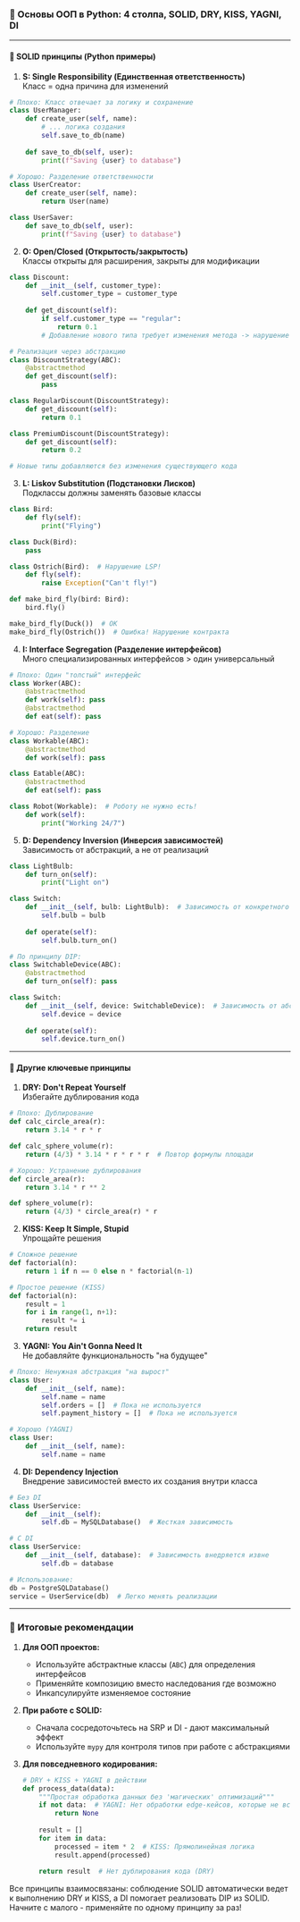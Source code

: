 ### 🧱 Основы ООП в Python: 4 столпа, SOLID, DRY, KISS, YAGNI, DI

---
#### 🔧 **SOLID принципы** (Python примеры)

1. **S: Single Responsibility (Единственная ответственность)**  
   Класс = одна причина для изменений
```python
# Плохо: Класс отвечает за логику и сохранение
class UserManager:
    def create_user(self, name):
        # ... логика создания
        self.save_to_db(name)
    
    def save_to_db(self, user):
        print(f"Saving {user} to database")

# Хорошо: Разделение ответственности
class UserCreator:
    def create_user(self, name):
        return User(name)

class UserSaver:
    def save_to_db(self, user):
        print(f"Saving {user} to database")
```

2. **O: Open/Closed (Открытость/закрытость)**  
   Классы открыты для расширения, закрыты для модификации
```python
class Discount:
    def __init__(self, customer_type):
        self.customer_type = customer_type
    
    def get_discount(self):
        if self.customer_type == "regular":
            return 0.1
        # Добавление нового типа требует изменения метода -> нарушение OCP

# Реализация через абстракцию
class DiscountStrategy(ABC):
    @abstractmethod
    def get_discount(self):
        pass

class RegularDiscount(DiscountStrategy):
    def get_discount(self):
        return 0.1

class PremiumDiscount(DiscountStrategy):
    def get_discount(self):
        return 0.2

# Новые типы добавляются без изменения существующего кода
```

3. **L: Liskov Substitution (Подстановки Лисков)**  
   Подклассы должны заменять базовые классы
```python
class Bird:
    def fly(self):
        print("Flying")

class Duck(Bird):
    pass

class Ostrich(Bird):  # Нарушение LSP!
    def fly(self):
        raise Exception("Can't fly!")

def make_bird_fly(bird: Bird):
    bird.fly()

make_bird_fly(Duck())  # OK
make_bird_fly(Ostrich())  # Ошибка! Нарушение контракта
```

4. **I: Interface Segregation (Разделение интерфейсов)**  
   Много специализированных интерфейсов > один универсальный
```python
# Плохо: Один "толстый" интерфейс
class Worker(ABC):
    @abstractmethod
    def work(self): pass
    @abstractmethod
    def eat(self): pass

# Хорошо: Разделение
class Workable(ABC):
    @abstractmethod
    def work(self): pass

class Eatable(ABC):
    @abstractmethod
    def eat(self): pass

class Robot(Workable):  # Роботу не нужно есть!
    def work(self):
        print("Working 24/7")
```

5. **D: Dependency Inversion (Инверсия зависимостей)**  
   Зависимость от абстракций, а не от реализаций
```python
class LightBulb:
    def turn_on(self):
        print("Light on")

class Switch:
    def __init__(self, bulb: LightBulb):  # Зависимость от конкретного класса
        self.bulb = bulb
    
    def operate(self):
        self.bulb.turn_on()

# По принципу DIP:
class SwitchableDevice(ABC):
    @abstractmethod
    def turn_on(self): pass

class Switch:
    def __init__(self, device: SwitchableDevice):  # Зависимость от абстракции
        self.device = device
    
    def operate(self):
        self.device.turn_on()
```

---

#### 🧩 **Другие ключевые принципы**

1. **DRY: Don't Repeat Yourself**  
   Избегайте дублирования кода
```python
# Плохо: Дублирование
def calc_circle_area(r):
    return 3.14 * r * r

def calc_sphere_volume(r):
    return (4/3) * 3.14 * r * r * r  # Повтор формулы площади

# Хорошо: Устранение дублирования
def circle_area(r):
    return 3.14 * r ** 2

def sphere_volume(r):
    return (4/3) * circle_area(r) * r
```

2. **KISS: Keep It Simple, Stupid**  
   Упрощайте решения
```python
# Сложное решение
def factorial(n):
    return 1 if n == 0 else n * factorial(n-1)

# Простое решение (KISS)
def factorial(n):
    result = 1
    for i in range(1, n+1):
        result *= i
    return result
```

3. **YAGNI: You Ain't Gonna Need It**  
   Не добавляйте функциональность "на будущее"
```python
# Плохо: Ненужная абстракция "на вырост"
class User:
    def __init__(self, name):
        self.name = name
        self.orders = []  # Пока не используется
        self.payment_history = []  # Пока не используется

# Хорошо (YAGNI)
class User:
    def __init__(self, name):
        self.name = name
```

4. **DI: Dependency Injection**  
   Внедрение зависимостей вместо их создания внутри класса
```python
# Без DI
class UserService:
    def __init__(self):
        self.db = MySQLDatabase()  # Жесткая зависимость

# С DI
class UserService:
    def __init__(self, database):  # Зависимость внедряется извне
        self.db = database

# Использование:
db = PostgreSQLDatabase()
service = UserService(db)  # Легко менять реализации
```

---

### 🚀 Итоговые рекомендации
1. **Для ООП проектов:**
   - Используйте абстрактные классы (`ABC`) для определения интерфейсов
   - Применяйте композицию вместо наследования где возможно
   - Инкапсулируйте изменяемое состояние

2. **При работе с SOLID:**
   - Сначала сосредоточьтесь на SRP и DI - дают максимальный эффект
   - Используйте `mypy` для контроля типов при работе с абстракциями

3. **Для повседневного кодирования:**
   ```python
   # DRY + KISS + YAGNI в действии
   def process_data(data):
       """Простая обработка данных без 'магических' оптимизаций"""
       if not data:  # YAGNI: Нет обработки edge-кейсов, которые не встречаются
           return None
       
       result = []
       for item in data:
           processed = item * 2  # KISS: Прямолинейная логика
           result.append(processed)
       
       return result  # Нет дублирования кода (DRY)
   ```

Все принципы взаимосвязаны: соблюдение SOLID автоматически ведет к выполнению DRY и KISS, а DI помогает реализовать DIP из SOLID. Начните с малого - применяйте по одному принципу за раз!